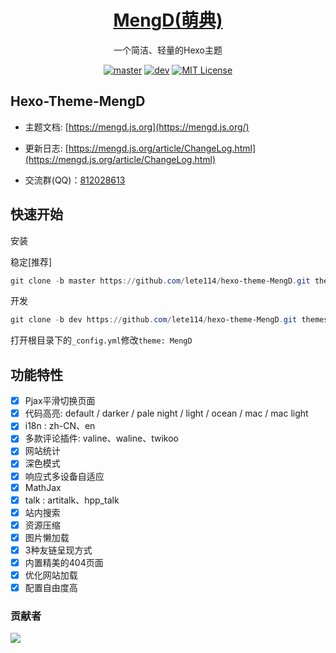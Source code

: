 <h1 align="center"><a href="https://github.com/lete114/hexo-theme-MengD" target="_blank">MengD(萌典)</a></h1>
<p align="center">一个简洁、轻量的Hexo主题</p>

<p align="center">
    <a href="https://github.com/lete114/hexo-theme-MengD/releases/"><img src="https://img.shields.io/github/package-json/v/lete114/hexo-theme-MengD/master?color=%23e58a8a&label=master" alt="master"></a>
    <a href="https://github.com/lete114/hexo-theme-MengD/stargazers"><img src="https://img.shields.io/github/package-json/v/lete114/hexo-theme-MengD/dev?color=%231ab1ad&label=dev"  alt="dev"></a>
    <a href="https://github.com/lete114/hexo-theme-MengD/blob/master/LICENSE"><img src="https://img.shields.io/github/license/lete114/hexo-theme-MengD?color=FF5531" alt="MIT License"></a>
</p>



## Hexo-Theme-MengD

- 主题文档: [https://mengd.js.org](https://mengd.js.org/)

- 更新日志: [https://mengd.js.org/article/ChangeLog.html](https://mengd.js.org/article/ChangeLog.html)

- 交流群(QQ)：[812028613](https://jq.qq.com/?_wv=1027&k=s3PT4WT2)

## 快速开始

安装

稳定[推荐]
``` powershell
git clone -b master https://github.com/lete114/hexo-theme-MengD.git themes/MengD
```

开发
``` powershell
git clone -b dev https://github.com/lete114/hexo-theme-MengD.git themes/MengD
```

打开根目录下的`_config.yml`修改`theme: MengD`


## 功能特性

- [x] Pjax平滑切换页面
- [x] 代码高亮: default / darker / pale night / light / ocean / mac / mac light
- [x] i18n : zh-CN、en
- [x] 多款评论插件: valine、waline、twikoo
- [x] 网站统计
- [x] 深色模式
- [x] 响应式多设备自适应
- [x] MathJax
- [x] talk : artitalk、hpp_talk
- [x] 站内搜索
- [x] 资源压缩
- [x] 图片懒加载
- [x] 3种友链呈现方式
- [x] 内置精美的404页面
- [x] 优化网站加载
- [x] 配置自由度高

### 贡献者

<a href="https://github.com/lete114/hexo-theme-MengD/graphs/contributors">
  <img src="https://contrib.rocks/image?repo=lete114/hexo-theme-MengD" />
</a>

